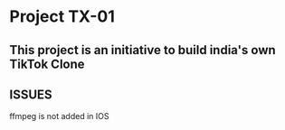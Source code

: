 # Project TX-01
## This project is an initiative to build india's own TikTok Clone

## ISSUES
ffmpeg is not added in IOS